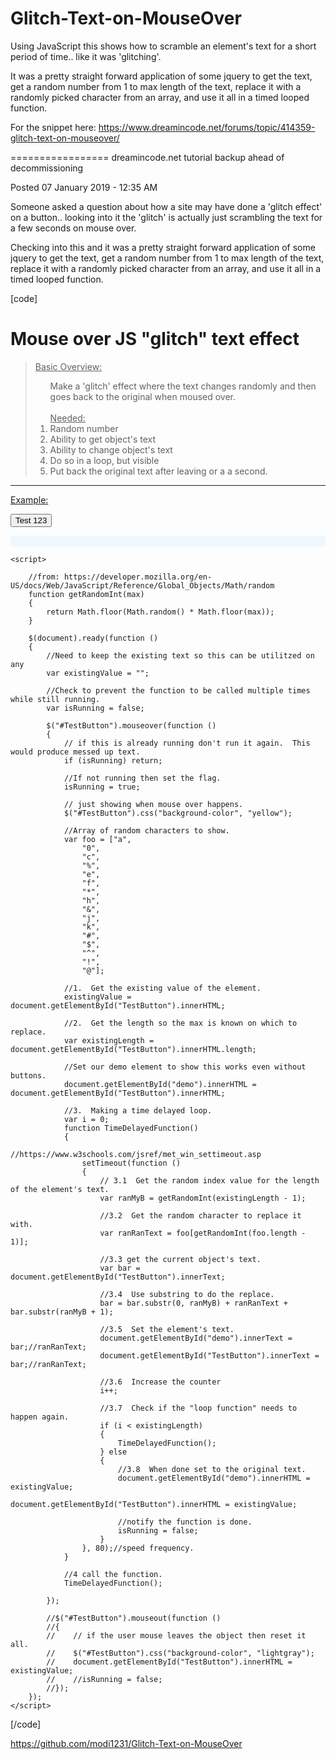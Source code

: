 # Glitch-Text-on-MouseOver
Using JavaScript this shows how to scramble an element's text for a short period of time.. like it was 'glitching'.  

It was a pretty straight forward application of some jquery to get the text, get a random number from 1 to max length of the text, replace it with a randomly picked character from an array, and use it all in a timed looped function.

For the snippet here:
https://www.dreamincode.net/forums/topic/414359-glitch-text-on-mouseover/


=================
dreamincode.net tutorial backup ahead of decommissioning


 Posted 07 January 2019 - 12:35 AM 



Someone asked a question about how a site may have done a 'glitch effect' on a button.. looking into it the 'glitch' is actually just scrambling the text for a few seconds on mouse over.  

Checking into this and it was a pretty straight forward application of some jquery to get the text, get a random number from 1 to max length of the text, replace it with a randomly picked character from an array, and use it all in a timed looped function.

[code]<!DOCTYPE html>

<html lang="en" xmlns="http://www.w3.org/1999/xhtml">
<head>
    <meta charset="utf-8" />
    <title></title>
    <script src="https://ajax.googleapis.com/ajax/libs/jquery/3.3.1/jquery.min.js"></script>
</head>
<body>
    <h1>Mouse over JS "glitch" text effect</h1>
    <blockquote>
        <u>Basic Overview:</u>
        <ol>
            Make a 'glitch' effect where the text changes randomly and then goes back to the original when moused over. <br />
            <br />
            <u>Needed:</u>
            <li>Random number</li>
            <li>Ability to get object's text</li>
            <li>Ability to change object's text</li>
            <li>Do so in a loop, but visible</li>
            <li>Put back the original text after leaving or a a second.</li>
        </ol>
    </blockquote>
    <hr />
    <p><u>Example:</u></p>
    <button id="TestButton">Test 123</button>
    <p id="demo" style="background-color:aliceblue;">&nbsp;</p>

    <script>

        //from: https://developer.mozilla.org/en-US/docs/Web/JavaScript/Reference/Global_Objects/Math/random
        function getRandomInt(max)
        {
            return Math.floor(Math.random() * Math.floor(max));
        }

        $(document).ready(function ()
        {
            //Need to keep the existing text so this can be utilitzed on any 
            var existingValue = "";

            //Check to prevent the function to be called multiple times while still running.
            var isRunning = false;

            $("#TestButton").mouseover(function ()
            {
                // if this is already running don't run it again.  This would produce messed up text.
                if (isRunning) return;

                //If not running then set the flag.
                isRunning = true;

                // just showing when mouse over happens.
                $("#TestButton").css("background-color", "yellow");

                //Array of random characters to show.
                var foo = ["a",
                    "0",
                    "c",
                    "%",
                    "e",
                    "f",
                    "*",
                    "h",
                    "&",
                    "j",
                    "k",
                    "#",
                    "$",
                    "^",
                    "!",
                    "@"];

                //1.  Get the existing value of the element.
                existingValue = document.getElementById("TestButton").innerHTML;

                //2.  Get the length so the max is known on which to replace.
                var existingLength = document.getElementById("TestButton").innerHTML.length;

                //Set our demo element to show this works even without buttons.
                document.getElementById("demo").innerHTML = document.getElementById("TestButton").innerHTML;

                //3.  Making a time delayed loop.
                var i = 0;
                function TimeDelayedFunction()
                {
                    //https://www.w3schools.com/jsref/met_win_settimeout.asp
                    setTimeout(function ()
                    {
                        // 3.1  Get the random index value for the length of the element's text.
                        var ranMyB = getRandomInt(existingLength - 1);

                        //3.2  Get the random character to replace it with.
                        var ranRanText = foo[getRandomInt(foo.length - 1)];

                        //3.3 get the current object's text.
                        var bar = document.getElementById("TestButton").innerText;

                        //3.4  Use substring to do the replace.
                        bar = bar.substr(0, ranMyB) + ranRanText + bar.substr(ranMyB + 1);

                        //3.5  Set the element's text.
                        document.getElementById("demo").innerText = bar;//ranRanText;
                        document.getElementById("TestButton").innerText = bar;//ranRanText;

                        //3.6  Increase the counter
                        i++;

                        //3.7  Check if the "loop function" needs to happen again.
                        if (i < existingLength)
                        {
                            TimeDelayedFunction();
                        } else
                        {
                            //3.8  When done set to the original text.
                            document.getElementById("demo").innerHTML = existingValue;
                            document.getElementById("TestButton").innerHTML = existingValue;

                            //notify the function is done.
                            isRunning = false;
                        }
                    }, 80);//speed frequency.
                }

                //4 call the function.
                TimeDelayedFunction();

            });

            //$("#TestButton").mouseout(function ()
            //{
            //    // if the user mouse leaves the object then reset it all.
            //    $("#TestButton").css("background-color", "lightgray");
            //    document.getElementById("TestButton").innerHTML = existingValue;
            //    //isRunning = false;
            //});
        });
    </script>

</body>


</html>[/code]


https://github.com/modi1231/Glitch-Text-on-MouseOver
  
